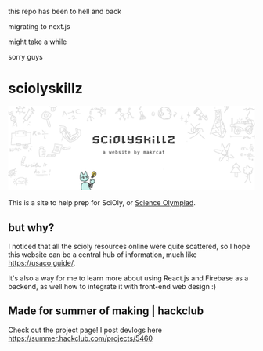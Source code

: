 this repo has been to hell and back

migrating to next.js

might take a while

sorry guys 

# sciolyskillz

![banner](READMEimages/banner.png)

This is a site to help prep for SciOly, or [Science Olympiad](https://www.soinc.org/). 

## but why?
I noticed that all the scioly resources online were quite scattered, so I hope this website can be a central hub of information, much like https://usaco.guide/.

It's also a way for me to learn more about using React.js and Firebase as a backend, as well how to integrate it with front-end web design :)

## Made for summer of making | hackclub

Check out the project page! I post devlogs here
https://summer.hackclub.com/projects/5460